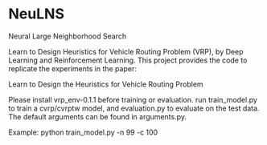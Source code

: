 # NeuLNS
Neural Large Neighborhood Search

Learn to Design Heuristics for Vehicle Routing Problem (VRP), by Deep Learning and Reinforcement Learning. This project provides the code to replicate the experiments in the paper:

Learn to Design the Heuristics for Vehicle Routing Problem

Please install vrp_env-0.1.1 before training or evaluation. run train_model.py
to train a cvrp/cvrptw model, and evaluation.py to evaluate on the test data. The
default arguments can be found in arguments.py.

Example:
python train_model.py -n 99 -c 100
